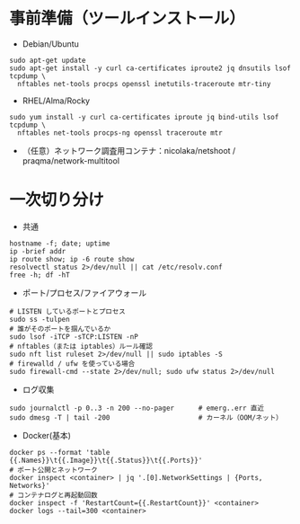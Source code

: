 # 事前準備（ツールインストール）
- Debian/Ubuntu
```
sudo apt-get update
sudo apt-get install -y curl ca-certificates iproute2 jq dnsutils lsof tcpdump \
  nftables net-tools procps openssl inetutils-traceroute mtr-tiny
```
- RHEL/Alma/Rocky
```
sudo yum install -y curl ca-certificates iproute jq bind-utils lsof tcpdump \
  nftables net-tools procps-ng openssl traceroute mtr
```
- （任意）ネットワーク調査用コンテナ：nicolaka/netshoot / praqma/network-multitool

# 一次切り分け
- 共通
```
hostname -f; date; uptime
ip -brief addr
ip route show; ip -6 route show
resolvectl status 2>/dev/null || cat /etc/resolv.conf
free -h; df -hT
```
- ポート/プロセス/ファイアウォール
```
# LISTEN しているポートとプロセス
sudo ss -tulpen
# 誰がそのポートを掴んでいるか
sudo lsof -iTCP -sTCP:LISTEN -nP
# nftables（または iptables）ルール確認
sudo nft list ruleset 2>/dev/null || sudo iptables -S
# firewalld / ufw を使っている場合
sudo firewall-cmd --state 2>/dev/null; sudo ufw status 2>/dev/null
```
- ログ収集
```
sudo journalctl -p 0..3 -n 200 --no-pager      # emerg..err 直近
sudo dmesg -T | tail -200                      # カーネル（OOM/ネット）
```
- Docker(基本)
```
docker ps --format 'table {{.Names}}\t{{.Image}}\t{{.Status}}\t{{.Ports}}'
# ポート公開とネットワーク
docker inspect <container> | jq '.[0].NetworkSettings | {Ports, Networks}'
# コンテナログと再起動回数
docker inspect -f 'RestartCount={{.RestartCount}}' <container>
docker logs --tail=300 <container>
```

